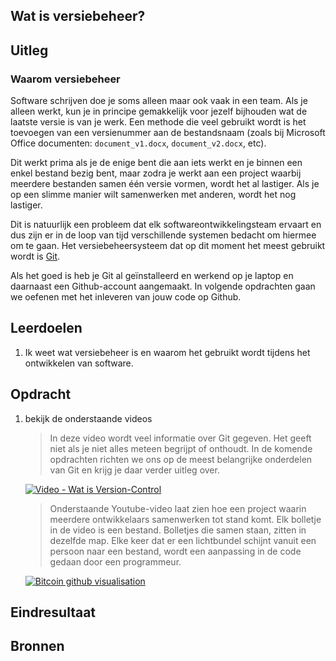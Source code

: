 ## Wat is versiebeheer?

## Uitleg

### Waarom versiebeheer

Software schrijven doe je soms alleen maar ook vaak in een team. Als je alleen werkt, kun je in principe gemakkelijk voor jezelf bijhouden wat de laatste versie is van je werk. Een methode die veel gebruikt wordt is het toevoegen van een versienummer aan de bestandsnaam (zoals bij Microsoft Office documenten: `document_v1.docx`, `document_v2.docx`, etc).

Dit werkt prima als je de enige bent die aan iets werkt en je binnen een enkel bestand bezig bent, maar zodra je werkt aan een project waarbij meerdere bestanden samen één versie vormen, wordt het al lastiger. Als je op een slimme manier wilt samenwerken met anderen, wordt het nog lastiger.

Dit is natuurlijk een probleem dat elk softwareontwikkelingsteam ervaart en dus zijn er in de loop van tijd verschillende systemen bedacht om hiermee om te gaan. Het versiebeheersysteem dat op dit moment het meest gebruikt wordt is [Git](https://nl.wikipedia.org/wiki/Git_(software)).

Als het goed is heb je Git al geïnstalleerd en werkend op je laptop en daarnaast een Github-account aangemaakt. In volgende opdrachten gaan we oefenen met het inleveren van jouw code op Github.

## Leerdoelen

1. Ik weet wat versiebeheer is en waarom het gebruikt wordt tijdens het ontwikkelen van software.

## Opdracht

1. bekijk de onderstaande videos
   
    > In deze video wordt veel informatie over Git gegeven. Het geeft niet als je niet alles meteen begrijpt of onthoudt. In de komende opdrachten richten we ons op de meest belangrijke onderdelen van Git en krijg je daar verder uitleg over.

    [![Video - Wat is Version-Control](img/screenshot-youtube-what-is-git.jpg)](https://www.youtube.com/watch?v=9GKpbI1siow)

    > Onderstaande Youtube-video laat zien hoe een project waarin meerdere ontwikkelaars samenwerken tot stand komt. Elk bolletje in de video is een bestand. Bolletjes die samen staan, zitten in dezelfde map. Elke keer dat er een lichtbundel schijnt vanuit een persoon naar een bestand, wordt een aanpassing in de code gedaan door een programmeur.

    [![Bitcoin github visualisation](img/screenshot-youtube-bitcoin-vis.jpg)](https://www.youtube.com/watch?v=DjYbsq3FXfM)


## Eindresultaat

## Bronnen

